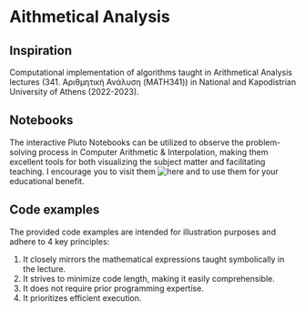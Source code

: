 # Aithmetical Analysis

## Inspiration

Computational implementation of algorithms taught in Arithmetical Analysis lectures (341. Αριθμητική Ανάλυση (MATH341)) in National and Kapodistrian University of Athens (2022-2023).

## Notebooks

The interactive Pluto Notebooks can be utilized to observe the problem-solving process in Computer Arithmetic & Interpolation, making them excellent tools for both visualizing the subject matter and facilitating teaching. I encourage you to visit them ![here](https://giannistsagkaropoulos.github.io/Arithmetical-Analysis/) and to use them for your educational benefit.

## Code examples

The provided code examples are intended for illustration purposes and adhere to 4 key principles:

1. It closely mirrors the mathematical expressions taught symbolically in the lecture.
2. It strives to minimize code length, making it easily comprehensible.
3. It does not require prior programming expertise.
4. It prioritizes efficient execution.
